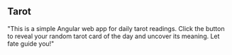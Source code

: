 
## Tarot
"This is a simple Angular web app for daily tarot readings. Click the button to reveal your random tarot card of the day and uncover its meaning. Let fate guide you!"

